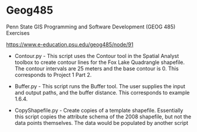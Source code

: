 # Geog485
Penn State GIS Programming and Software Development (GEOG 485) Exercises

https://www.e-education.psu.edu/geog485/node/91

- Contour.py - This script uses the Contour tool in the Spatial Analyst toolbox to create contour lines for the Fox Lake Quadrangle shapefile. The contour intervals are 25 meters and the base contour is 0. This corresponds to Project 1 Part 2.

- Buffer.py - This script runs the Buffer tool. The user supplies the input and output paths, and the buffer distance. This corresponds to example 1.6.4.

- CopyShapefile.py - Create copies of a template shapefile. Essentially this script copies the attribute schema of the 2008 shapefile, but not the data points themselves. The data would be populated by another script
